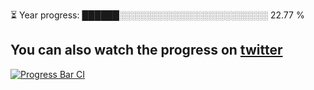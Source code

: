 
⏳ Year progress: ██████░░░░░░░░░░░░░░░░░░░░░░░░ 22.77 %

You can also watch the progress on [twitter](https://github.com/joemccann/dillinger)
---

[![Progress Bar CI](https://github.com/thatoranzhevyy/thatoranzhevyy/actions/workflows/node.js.yml/badge.svg)](https://github.com/thatoranzhevyy/thatoranzhevyy/actions/workflows/node.js.yml)

